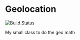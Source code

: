 Geolocation
===========
[![Build Status](https://travis-ci.org/soundake/Geolocation.svg?branch=master)](https://travis-ci.org/soundake/Geolocation)

My small class to do the geo math

